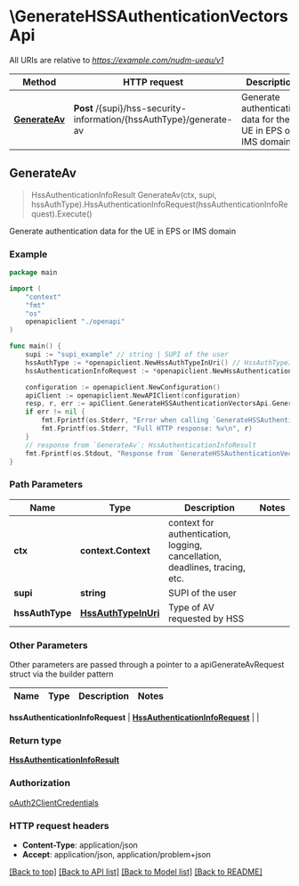 # \GenerateHSSAuthenticationVectorsApi

All URIs are relative to *https://example.com/nudm-ueau/v1*

Method | HTTP request | Description
------------- | ------------- | -------------
[**GenerateAv**](GenerateHSSAuthenticationVectorsApi.md#GenerateAv) | **Post** /{supi}/hss-security-information/{hssAuthType}/generate-av | Generate authentication data for the UE in EPS or IMS domain



## GenerateAv

> HssAuthenticationInfoResult GenerateAv(ctx, supi, hssAuthType).HssAuthenticationInfoRequest(hssAuthenticationInfoRequest).Execute()

Generate authentication data for the UE in EPS or IMS domain

### Example

```go
package main

import (
    "context"
    "fmt"
    "os"
    openapiclient "./openapi"
)

func main() {
    supi := "supi_example" // string | SUPI of the user
    hssAuthType := *openapiclient.NewHssAuthTypeInUri() // HssAuthTypeInUri | Type of AV requested by HSS
    hssAuthenticationInfoRequest := *openapiclient.NewHssAuthenticationInfoRequest(*openapiclient.NewHssAuthType(), int32(123)) // HssAuthenticationInfoRequest | 

    configuration := openapiclient.NewConfiguration()
    apiClient := openapiclient.NewAPIClient(configuration)
    resp, r, err := apiClient.GenerateHSSAuthenticationVectorsApi.GenerateAv(context.Background(), supi, hssAuthType).HssAuthenticationInfoRequest(hssAuthenticationInfoRequest).Execute()
    if err != nil {
        fmt.Fprintf(os.Stderr, "Error when calling `GenerateHSSAuthenticationVectorsApi.GenerateAv``: %v\n", err)
        fmt.Fprintf(os.Stderr, "Full HTTP response: %v\n", r)
    }
    // response from `GenerateAv`: HssAuthenticationInfoResult
    fmt.Fprintf(os.Stdout, "Response from `GenerateHSSAuthenticationVectorsApi.GenerateAv`: %v\n", resp)
}
```

### Path Parameters


Name | Type | Description  | Notes
------------- | ------------- | ------------- | -------------
**ctx** | **context.Context** | context for authentication, logging, cancellation, deadlines, tracing, etc.
**supi** | **string** | SUPI of the user | 
**hssAuthType** | [**HssAuthTypeInUri**](.md) | Type of AV requested by HSS | 

### Other Parameters

Other parameters are passed through a pointer to a apiGenerateAvRequest struct via the builder pattern


Name | Type | Description  | Notes
------------- | ------------- | ------------- | -------------


 **hssAuthenticationInfoRequest** | [**HssAuthenticationInfoRequest**](HssAuthenticationInfoRequest.md) |  | 

### Return type

[**HssAuthenticationInfoResult**](HssAuthenticationInfoResult.md)

### Authorization

[oAuth2ClientCredentials](../README.md#oAuth2ClientCredentials)

### HTTP request headers

- **Content-Type**: application/json
- **Accept**: application/json, application/problem+json

[[Back to top]](#) [[Back to API list]](../README.md#documentation-for-api-endpoints)
[[Back to Model list]](../README.md#documentation-for-models)
[[Back to README]](../README.md)

